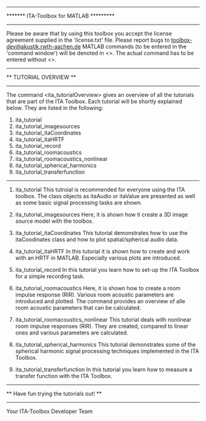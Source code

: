 ************************************************************************
*******                    ITA-Toolbox for MATLAB              *********
************************************************************************

Please be aware that by using this toolbox you accept the license 
agreement supplied in the 'license.txt' file.
Please report bugs to toolbox-dev@akustik.rwth-aachen.de
MATLAB commands (to be entered in the 'command window') will be denoted in <>. 
The actual command has to be entered without <>.

************************************************************************
** TUTORIAL OVERVIEW **
************************************************************************
The command <ita_tutorialOverview> gives an overview of all the tutorials that are part of the ITA Toolbox.
Each tutorial will be shortly explained below. They are listed in the following: 
1)  ita_tutorial
2)  ita_tutorial_imagesources
3)  ita_tutorial_itaCoordinates
4)  ita_tutorial_itaHRTF
5)  ita_tutorial_record
6)  ita_tutorial_roomacoustics
7)  ita_tutorial_roomacoustics_nonlinear
8)  ita_tutorial_spherical_harmonics
9)  ita_tutorial_transferfunction

************************************************************************

1)  ita_tutorial
    This tutroial is recommended for everyone using the ITA toolbox. 
    The class objects as itaAudio or itaValue are presented as well as some basic signal processing tasks are shown.

2)  ita_tutorial_imagesources
    Here, it is shown how ti create a 3D image source model with the toolbox.

3)  ita_tutorial_itaCoordinates
    This tutorial demonstrates how to use the itaCoodinates class and how to plot spatial/spherical audio data.

4)  ita_tutorial_itaHRTF
    In this tutorial it is shown how to create and work with an HRTF in MATLAB. Especially various plots are introduced.

5)  ita_tutorial_record
    In this tutorial you learn how to set-up the ITA Toolbox for a simple recording task.

6)  ita_tutorial_roomacoustics
    Here, it is shown how to create a room impulse response (RIR). Various room acoustic parameters are introduced and plotted. 
    The command <help ita_roomacoustics> provides an overview of alle room acoustic parameters that can be calculated. 

7)  ita_tutorial_roomacoustics_nonlinear
    This tutorial deals with nonlinear room impulse responses (RIR). They are created, compared to linear ones and various parameters are calculated.

8)  ita_tutorial_spherical_harmonics
    This tutorial demonstrates some of the spherical harmonic signal processing techniques implemented in the ITA Toolbox.

9)  ita_tutorial_transferfunction
    In this tutorial you learn how to measure a transfer function with the ITA Toolbox.

************************************************************************
** Have fun trying the tutorials out! **
************************************************************************
Your ITA-Toolbox Developer Team
